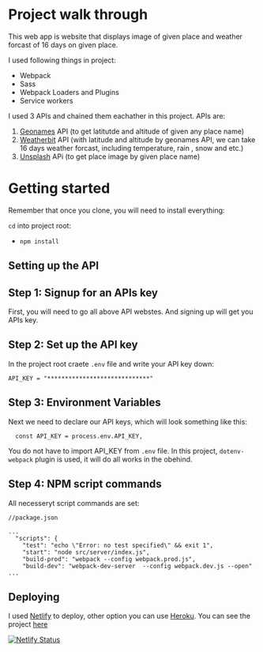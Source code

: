 # Project walk through

This web app is website that displays image of given place and weather forcast of 16 days on given place.

I used following things in project:
- Webpack
- Sass
- Webpack Loaders and Plugins
- Service workers

I used 3 APIs and chained them eachather in this project.
APIs are:
1) [Geonames](https://www.geonames.org/) API (to get latitutde and altitude of given any place name)
2) [Weatherbit](https://www.weatherbit.io/features) API (with latitude and altitude by geonames API, we can take 16 days weather forcast, including temperature, rain , snow and etc.)
3) [Unsplash](https://unsplash.com/documentation#list-photos) APi (to get place image by given place name)


# Getting started

Remember that once you clone, you will need to install everything:

`cd` into project root:
- `npm install`

## Setting up the API

## Step 1: Signup for an APIs key
First, you will need to go all above API webstes. And signing up will get you APIs key.


## Step 2: Set up the API key
In the project root craete ```.env``` file and write your API key down:
  ```
  API_KEY = "*****************************"
  ```

## Step 3: Environment Variables
Next we need to declare our API keys, which will look something like this:
```
  const API_KEY = process.env.API_KEY,

```
You do not have to import API_KEY from ```.env``` file. In this project, ```dotenv-webpack``` plugin is used, it will do all works in the obehind.
## Step 4: NPM script commands

All necesseryt script commands are set:
```
//package.json

...
  "scripts": {
    "test": "echo \"Error: no test specified\" && exit 1",
    "start": "node src/server/index.js",
    "build-prod": "webpack --config webpack.prod.js",
    "build-dev": "webpack-dev-server  --config webpack.dev.js --open"
...
```

## Deploying

I used [Netlify](https://www.netlify.com/) to deploy, other option you can use [Heroku](https://www.heroku.com/).
You can see the project [here](https://udacity-travel-prod.netlify.app/)


[![Netlify Status](https://api.netlify.com/api/v1/badges/bb4d2894-1f0e-4dbc-889e-9cc48b841064/deploy-status)](https://app.netlify.com/sites/udacity-travel-prod/deploys)